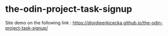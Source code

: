# the-odin-project-task-signup

Site demo on the following link : https://djordjeerkicecka.github.io/the-odin-project-task-signup/
